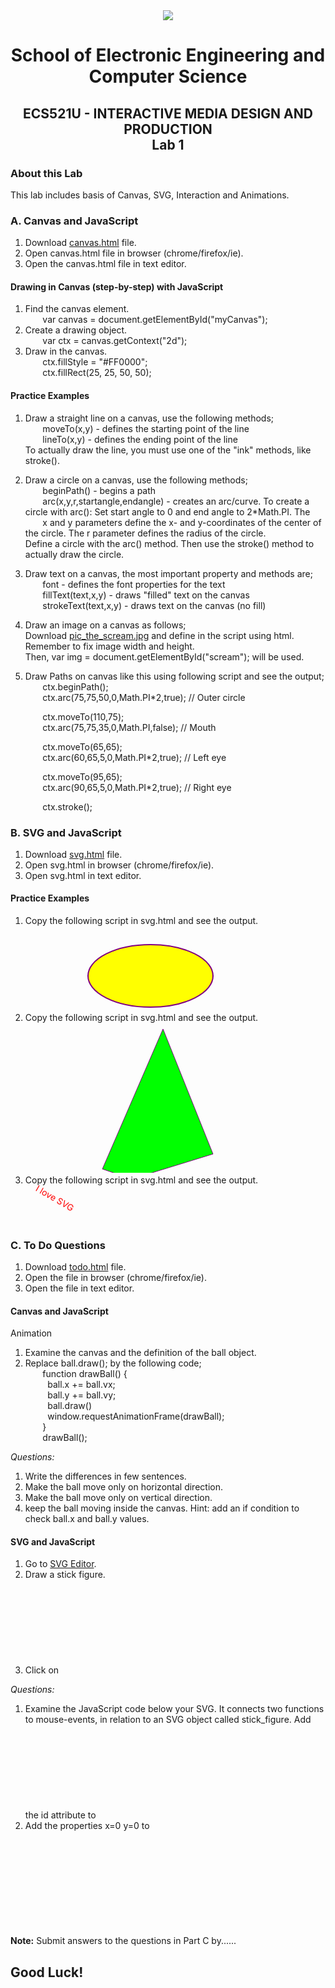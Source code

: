 <div align="center">
  <img src="https://www.qmul.ac.uk/blizard/media/blizard/images/logos/QMUL_White.png" />

# School of Electronic Engineering and Computer  Science

## ECS521U - INTERACTIVE MEDIA DESIGN AND PRODUCTION</br>Lab 1
</div>


### About this Lab
This lab includes basis of Canvas, SVG, Interaction and Animations.

### A. Canvas and JavaScript

1. Download [canvas.html](https://github.com/expertofvision/ECS521-Interactive-Media-Design-and-Production-Labs-Work-FALL-2020-/blob/master/lab-01/canvas.html) file.
2. Open canvas.html file in browser (chrome/firefox/ie).
3. Open the canvas.html file in text editor.

#### Drawing in Canvas (step-by-step) with JavaScript

1. Find the canvas element. <br/>
    &nbsp;&nbsp;&nbsp;&nbsp;&nbsp;&nbsp; var canvas = document.getElementById("myCanvas");
2. Create a drawing object. <br/>
    &nbsp;&nbsp;&nbsp;&nbsp;&nbsp;&nbsp; var ctx = canvas.getContext("2d"); 
3. Draw in the canvas. <br/>
    &nbsp;&nbsp;&nbsp;&nbsp;&nbsp;&nbsp; ctx.fillStyle = "#FF0000"; <br/>
    &nbsp;&nbsp;&nbsp;&nbsp;&nbsp;&nbsp; ctx.fillRect(25, 25, 50, 50);

#### Practice Examples

1. Draw a straight line on a canvas, use the following methods; <br/>
    &nbsp;&nbsp;&nbsp;&nbsp;&nbsp;&nbsp; moveTo(x,y) - defines the starting point of the line <br/>
    &nbsp;&nbsp;&nbsp;&nbsp;&nbsp;&nbsp; lineTo(x,y) - defines the ending point of the line <br/>
   To actually draw the line, you must use one of the "ink" methods, like stroke().
2. Draw a circle on a canvas, use the following methods; <br/>
    &nbsp;&nbsp;&nbsp;&nbsp;&nbsp;&nbsp; beginPath() - begins a path <br/>
    &nbsp;&nbsp;&nbsp;&nbsp;&nbsp;&nbsp; arc(x,y,r,startangle,endangle) - creates an arc/curve. To create a circle with arc(): Set start angle to 0 and end angle     to 2*Math.PI. The &nbsp;&nbsp;&nbsp;&nbsp;&nbsp;&nbsp; x and y parameters     define the x- and y-coordinates of the center of the circle. The r parameter defines the radius of the circle. <br/>
   Define a circle with the arc() method. Then use the stroke() method to actually draw the circle.
3. Draw text on a canvas, the most important property and methods are; <br/>
    &nbsp;&nbsp;&nbsp;&nbsp;&nbsp;&nbsp; font - defines the font properties for the text <br/>
    &nbsp;&nbsp;&nbsp;&nbsp;&nbsp;&nbsp; fillText(text,x,y) - draws "filled" text on the canvas <br/>
    &nbsp;&nbsp;&nbsp;&nbsp;&nbsp;&nbsp; strokeText(text,x,y) - draws text on the canvas (no fill) <br/>
4. Draw an image on a canvas as follows; <br/>
   Download [pic_the_scream.jpg](https://github.com/expertofvision/ECS521-Interactive-Media-Design-and-Production-Labs-Work-FALL-2020-/blob/master/lab-01/pic_the_scream.jpg) and define in the script using html. Remember to fix image width and height. <br/>
   Then, var img = document.getElementById("scream"); will be used. <br/>
5. Draw Paths on canvas like this using following script and see the output; <br/>
    &nbsp;&nbsp;&nbsp;&nbsp;&nbsp;&nbsp; ctx.beginPath();                
    &nbsp;&nbsp;&nbsp;&nbsp;&nbsp;&nbsp; ctx.arc(75,75,50,0,Math.PI*2,true);  // Outer circle                               

    &nbsp;&nbsp;&nbsp;&nbsp;&nbsp;&nbsp; ctx.moveTo(110,75);               
    &nbsp;&nbsp;&nbsp;&nbsp;&nbsp;&nbsp; ctx.arc(75,75,35,0,Math.PI,false);   // Mouth                               

    &nbsp;&nbsp;&nbsp;&nbsp;&nbsp;&nbsp; ctx.moveTo(65,65);               
    &nbsp;&nbsp;&nbsp;&nbsp;&nbsp;&nbsp; ctx.arc(60,65,5,0,Math.PI*2,true);  // Left eye                               

    &nbsp;&nbsp;&nbsp;&nbsp;&nbsp;&nbsp; ctx.moveTo(95,65);                
    &nbsp;&nbsp;&nbsp;&nbsp;&nbsp;&nbsp; ctx.arc(90,65,5,0,Math.PI*2,true);  // Right eye               
    
    &nbsp;&nbsp;&nbsp;&nbsp;&nbsp;&nbsp; ctx.stroke();

### B. SVG and JavaScript

1. Download [svg.html](https://github.com/expertofvision/ECS521-Interactive-Media-Design-and-Production-Labs-Work-FALL-2020-/blob/master/lab-01/svg.html) file.
2. Open svg.html in browser (chrome/firefox/ie).
3. Open svg.html in text editor.

#### Practice Examples

1. Copy the following script in svg.html and see the output. <br/>
    <svg height="140" width="500"> 
    <ellipse cx="200" cy="80" rx="100" ry="50" style="fill:yellow;stroke:purple;stroke-width:2" /> 
    </svg>
2. Copy the following script in svg.html and see the output. <br/>
    <svg height="250" width="500"> 
    <polygon points="220,10 300,210 170,250 123,234" style="fill:lime;stroke:purple;stroke-width:1" /> 
    </svg>
3. Copy the following script in svg.html and see the output. <br/>
    <svg height="60" width="200"> 
    <text x="0" y="15" fill="red" transform="rotate(30 20,40)">I love SVG</text> 
    </svg>

### C. To Do Questions

1. Download [todo.html](https://github.com/expertofvision/ECS521-Interactive-Media-Design-and-Production-Labs-Work-FALL-2020-/blob/master/lab-01/todo.html) file.
2. Open the file in browser (chrome/firefox/ie).
3. Open the file in text editor.

#### Canvas and JavaScript

Animation
1. Examine the canvas and the definition of the ball object.
2. Replace ball.draw(); by the following code; <br/>
    &nbsp;&nbsp;&nbsp;&nbsp;&nbsp;&nbsp; function drawBall() { <br/>
      &nbsp;&nbsp;&nbsp;&nbsp;&nbsp;&nbsp;&nbsp;&nbsp; ball.x += ball.vx; <br/>
      &nbsp;&nbsp;&nbsp;&nbsp;&nbsp;&nbsp;&nbsp;&nbsp; ball.y += ball.vy; <br/>
      &nbsp;&nbsp;&nbsp;&nbsp;&nbsp;&nbsp;&nbsp;&nbsp; ball.draw() <br/>
      &nbsp;&nbsp;&nbsp;&nbsp;&nbsp;&nbsp;&nbsp;&nbsp; window.requestAnimationFrame(drawBall); <br/>
    &nbsp;&nbsp;&nbsp;&nbsp;&nbsp;&nbsp; } <br/>
   &nbsp;&nbsp;&nbsp;&nbsp;&nbsp;&nbsp; drawBall(); <br/>
 
 _Questions:_
1. Write the differences in few sentences.
2. Make the ball move only on horizontal direction.
3. Make the ball move only on vertical direction.
4. keep the ball moving inside the canvas. Hint: add an if condition to check ball.x and ball.y values.
 
 #### SVG and JavaScript
 
1. Go to [SVG Editor](https://svg-edit.github.io/svgedit/src/editor/svg-editor.html).
2. Draw a stick figure.
3. Click on <svg> button (top toolbar) and copy-paste the SVG of your drawing to the place marked in the index.html file. Save changes and refresh your browser. 

_Questions:_
1. Examine the JavaScript code below your SVG. It connects two functions to mouse-events, in relation to an SVG object called
stick_figure. Add the id attribute to <svg> tag, so that it reads id="stick_figure". Try moving the mouse over your drawing and see what happens. Write the difference in few sentences.
2. Add the properties x=0 y=0 to <svg> tag. Examine the listener keydown and the function move. Go to the browser and press the right arrow key. Check the console to see the correct key code. Do the same for the left arrow key. Replace the key codes in the move function. Move your sick figure by using the right and left arrow keys.
  

**Note:** Submit answers to the questions in Part C by......



## Good Luck!
